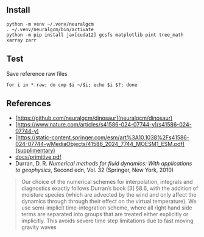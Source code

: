 ## Install

```
python -m venv ~/.venv/neuralgcm
. ~/.venv/neuralgcm/bin/activate
python -m pip install jax[cuda12] gcsfs matplotlib pint tree_math xarray zarr
```

## Test

Save reference raw files

```
for i in *.raw; do cmp $i ~/$i; echo $i $?; done
```
## References

- [https://github.com/neuralgcm/dinosaur](neuralgcm/dinosaur)
- [https://www.nature.com/articles/s41586-024-07744-y](s41586-024-07744-y)
- [https://static-content.springer.com/esm/art%3A10.1038%2Fs41586-024-07744-y/MediaObjects/41586_2024_7744_MOESM1_ESM.pdf](supplimentary)
- [docs/primitive.pdf](docs/primitive.pdf)
- Durran, D. R. *Numerical methods for fluid dynamics: With applications to geophysics*, Second edn, Vol. 32 (Springer, New York, 2010)

> Our choice of the numerical schemes for interpolation, integrals and
> diagnostics exactly follows Durran’s book [3] §8.6, with the
> addition of moisture species (which are advected by the wind and
> only affect the dynamics through through their effect on the virtual
> temperature). We use semi-implicit time-integration scheme, where
> all right hand side terms are separated into groups that are treated
> either explicitly or implicitly. This avoids severe time step
> limitations due to fast moving gravity waves
